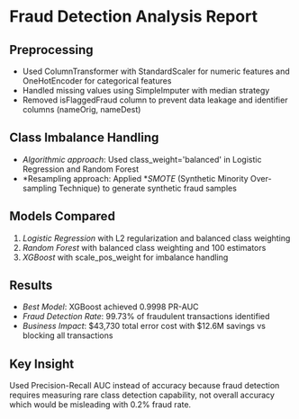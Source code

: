# Fraud Detection Analysis Report

## Preprocessing
- Used ColumnTransformer with StandardScaler for numeric features and OneHotEncoder for categorical features
- Handled missing values using SimpleImputer with median strategy
- Removed isFlaggedFraud column to prevent data leakage and identifier columns (nameOrig, nameDest)

## Class Imbalance Handling
- *Algorithmic approach*: Used class_weight='balanced' in Logistic Regression and Random Forest
- *Resampling approach: Applied **SMOTE* (Synthetic Minority Over-sampling Technique) to generate synthetic fraud samples

## Models Compared
1. *Logistic Regression* with L2 regularization and balanced class weighting
2. *Random Forest* with balanced class weighting and 100 estimators  
3. *XGBoost* with scale_pos_weight for imbalance handling

## Results
- *Best Model*: XGBoost achieved 0.9998 PR-AUC
- *Fraud Detection Rate*: 99.73% of fraudulent transactions identified
- *Business Impact*: $43,730 total error cost with $12.6M savings vs blocking all transactions

## Key Insight
Used Precision-Recall AUC instead of accuracy because fraud detection requires measuring rare class detection capability, not overall accuracy which would be misleading with 0.2% fraud rate.
